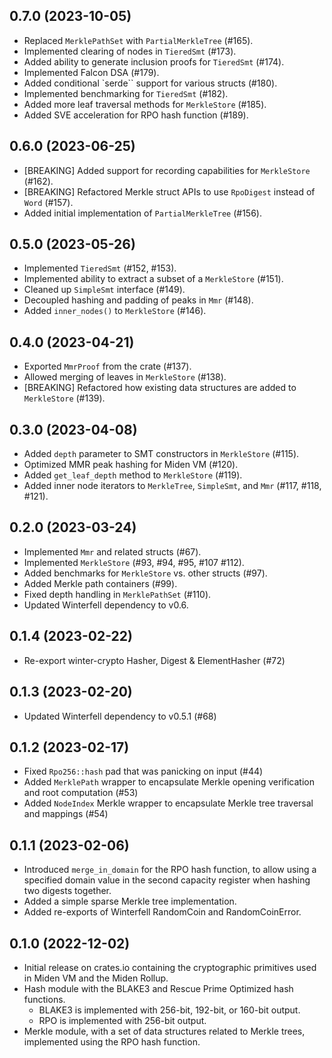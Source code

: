 ## 0.7.0 (2023-10-05)

* Replaced `MerklePathSet` with `PartialMerkleTree` (#165).
* Implemented clearing of nodes in `TieredSmt` (#173).
* Added ability to generate inclusion proofs for `TieredSmt` (#174).
* Implemented Falcon DSA (#179).
* Added conditional `serde`` support for various structs (#180).
* Implemented benchmarking for `TieredSmt` (#182).
* Added more leaf traversal methods for `MerkleStore` (#185).
* Added SVE acceleration for RPO hash function (#189).

## 0.6.0 (2023-06-25)

* [BREAKING] Added support for recording capabilities for `MerkleStore` (#162).
* [BREAKING] Refactored Merkle struct APIs to use `RpoDigest` instead of `Word` (#157).
* Added initial implementation of `PartialMerkleTree` (#156).

## 0.5.0 (2023-05-26)

* Implemented `TieredSmt` (#152, #153).
* Implemented ability to extract a subset of a `MerkleStore` (#151).
* Cleaned up `SimpleSmt` interface (#149).
* Decoupled hashing and padding of peaks in `Mmr` (#148).
* Added `inner_nodes()` to `MerkleStore` (#146).

## 0.4.0 (2023-04-21)

- Exported `MmrProof` from the crate (#137).
- Allowed merging of leaves in `MerkleStore` (#138).
- [BREAKING] Refactored how existing data structures are added to `MerkleStore` (#139).

## 0.3.0 (2023-04-08)

- Added `depth` parameter to SMT constructors in `MerkleStore` (#115).
- Optimized MMR peak hashing for Miden VM (#120).
- Added `get_leaf_depth` method to `MerkleStore` (#119).
- Added inner node iterators to `MerkleTree`, `SimpleSmt`, and `Mmr` (#117, #118, #121).

## 0.2.0 (2023-03-24)

- Implemented `Mmr` and related structs (#67).
- Implemented `MerkleStore` (#93, #94, #95, #107 #112).
- Added benchmarks for `MerkleStore` vs. other structs (#97).
- Added Merkle path containers (#99).
- Fixed depth handling in `MerklePathSet` (#110).
- Updated Winterfell dependency to v0.6.

## 0.1.4 (2023-02-22)

- Re-export winter-crypto Hasher, Digest & ElementHasher (#72)

## 0.1.3 (2023-02-20)

- Updated Winterfell dependency to v0.5.1 (#68)

## 0.1.2 (2023-02-17)

- Fixed `Rpo256::hash` pad that was panicking on input (#44)
- Added `MerklePath` wrapper to encapsulate Merkle opening verification and root computation (#53)
- Added `NodeIndex` Merkle wrapper to encapsulate Merkle tree traversal and mappings (#54)

## 0.1.1 (2023-02-06)

- Introduced `merge_in_domain` for the RPO hash function, to allow using a specified domain value in the second capacity register when hashing two digests together.
- Added a simple sparse Merkle tree implementation.
- Added re-exports of Winterfell RandomCoin and RandomCoinError.

## 0.1.0 (2022-12-02)

- Initial release on crates.io containing the cryptographic primitives used in Miden VM and the Miden Rollup.
- Hash module with the BLAKE3 and Rescue Prime Optimized hash functions.
    - BLAKE3 is implemented with 256-bit, 192-bit, or 160-bit output.
    - RPO is implemented with 256-bit output.
- Merkle module, with a set of data structures related to Merkle trees, implemented using the RPO hash function.
